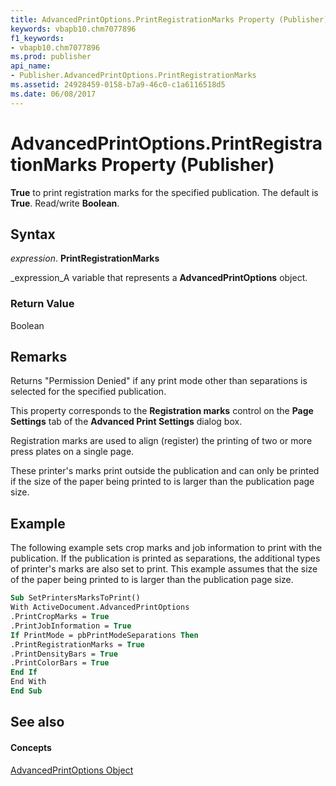 ```yaml
---
title: AdvancedPrintOptions.PrintRegistrationMarks Property (Publisher)
keywords: vbapb10.chm7077896
f1_keywords:
- vbapb10.chm7077896
ms.prod: publisher
api_name:
- Publisher.AdvancedPrintOptions.PrintRegistrationMarks
ms.assetid: 24928459-0158-b7a9-46c0-c1a6116518d5
ms.date: 06/08/2017
---
```



# AdvancedPrintOptions.PrintRegistrationMarks Property (Publisher)

 **True** to print registration marks for the specified publication. The default is **True**. Read/write  **Boolean**.


## Syntax

 _expression_. **PrintRegistrationMarks**

 _expression_A variable that represents a  **AdvancedPrintOptions** object.


### Return Value

Boolean


## Remarks

Returns "Permission Denied" if any print mode other than separations is selected for the specified publication.

This property corresponds to the  **Registration marks** control on the **Page Settings** tab of the **Advanced Print Settings** dialog box.

Registration marks are used to align (register) the printing of two or more press plates on a single page.

These printer's marks print outside the publication and can only be printed if the size of the paper being printed to is larger than the publication page size.


## Example

The following example sets crop marks and job information to print with the publication. If the publication is printed as separations, the additional types of printer's marks are also set to print. This example assumes that the size of the paper being printed to is larger than the publication page size.


```vb
Sub SetPrintersMarksToPrint() 
With ActiveDocument.AdvancedPrintOptions 
.PrintCropMarks = True 
.PrintJobInformation = True 
If PrintMode = pbPrintModeSeparations Then 
.PrintRegistrationMarks = True 
.PrintDensityBars = True 
.PrintColorBars = True 
End If 
End With 
End Sub
```


## See also


#### Concepts


 [AdvancedPrintOptions Object](Publisher.AdvancedPrintOptions.md)

